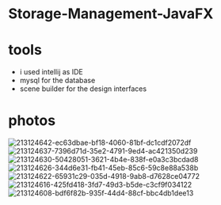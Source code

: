 # Storage-Management-JavaFX
# tools
* i used intellij as IDE
* mysql for the database
* scene builder for the design interfaces


# photos
![213124642-ec63dbae-bf18-4060-81bf-dc1cdf2072df](https://user-images.githubusercontent.com/103692447/213947834-350805d6-1d79-419e-9176-6d8abc1ed7eb.png)![213124637-7396d71d-35e2-4791-9ed4-ac421350d239](https://user-images.githubusercontent.com/103692447/213947852-6066af07-aa27-4146-8a4c-059b9ef6055c.png)
![213124630-50428051-3621-4b4e-838f-e0a3c3bcdad8](https://user-images.githubusercontent.com/103692447/213947863-4de90c49-d701-49f6-ad3c-fcc21a4025b5.png)
![213124626-344d6e31-fb41-45eb-85c6-59c8e88a538b](https://user-images.githubusercontent.com/103692447/213947865-861a053a-4682-4c75-8776-77083efbfcb9.png)
![213124622-65931c29-035d-4918-9ab8-d7628ce04772](https://user-images.githubusercontent.com/103692447/213947870-5f889922-a953-4fbe-8784-8262a80e5d7b.png)
![213124616-425fd418-3fd7-49d3-b5de-c3cf9f034122](https://user-images.githubusercontent.com/103692447/213947876-458fe881-31b9-4d4f-92e5-4fd28a105090.png)
![213124608-bdf6f82b-935f-44d4-88cf-bbc4db1dee13](https://user-images.githubusercontent.com/103692447/213947877-b2a070f5-e20b-40ca-9762-31674b122776.png)
